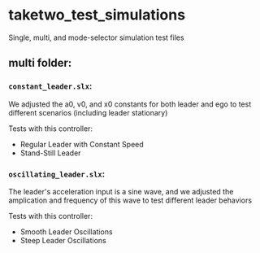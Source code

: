 # taketwo_test_simulations
Single, multi, and mode-selector simulation test files


## multi folder:
### `constant_leader.slx`: 
We adjusted the a0, v0, and x0 constants for both leader and ego to test different scenarios (including leader stationary)
  
Tests with this controller:
* Regular Leader with Constant Speed
* Stand-Still Leader

### `oscillating_leader.slx`: 
The leader's acceleration input is a sine wave, and we adjusted the amplication and frequency of this wave to test different leader behaviors

Tests with this controller:
* Smooth Leader Oscillations
* Steep Leader Oscillations
  

